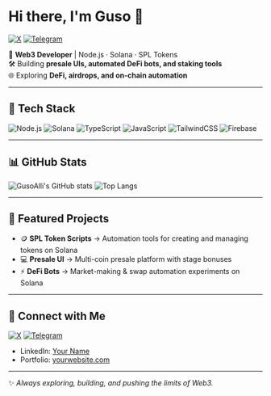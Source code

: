 # Hi there, I'm Guso 👋

[![X](https://img.shields.io/twitter/follow/GusoDev?logo=twitter&style=for-the-badge)](https://x.com/GusoDev)
[![Telegram](https://img.shields.io/badge/Telegram-2CA5E0?style=for-the-badge&logo=telegram&logoColor=white)](https://t.me/GusoDev)

🚀 **Web3 Developer** | Node.js · Solana · SPL Tokens  
🛠 Building **presale UIs, automated DeFi bots, and staking tools**  
🌐 Exploring **DeFi, airdrops, and on-chain automation**

---

## 🧰 Tech Stack
![Node.js](https://img.shields.io/badge/Node.js-339933?style=for-the-badge&logo=node.js&logoColor=white)
![Solana](https://img.shields.io/badge/Solana-3E00FF?style=for-the-badge&logo=solana&logoColor=white)
![TypeScript](https://img.shields.io/badge/TypeScript-007ACC?style=for-the-badge&logo=typescript&logoColor=white)
![JavaScript](https://img.shields.io/badge/JavaScript-F7E017?style=for-the-badge&logo=javascript&logoColor=black)
![TailwindCSS](https://img.shields.io/badge/TailwindCSS-38B2AC?style=for-the-badge&logo=tailwind-css&logoColor=white)
![Firebase](https://img.shields.io/badge/Firebase-FFCA28?style=for-the-badge&logo=firebase&logoColor=black)

---

## 📊 GitHub Stats
![GusoAlli's GitHub stats](https://github-readme-stats.vercel.app/api?username=GusoAlli&show_icons=true&theme=radical)
![Top Langs](https://github-readme-stats.vercel.app/api/top-langs/?username=GusoAlli&layout=compact&theme=radical)

---

## 🌟 Featured Projects
- 🪙 **SPL Token Scripts** → Automation tools for creating and managing tokens on Solana  
- 💻 **Presale UI** → Multi-coin presale platform with stage bonuses  
- ⚡ **DeFi Bots** → Market-making & swap automation experiments on Solana  

---

## 🔗 Connect with Me
[![X](https://img.shields.io/twitter/follow/GusoDev?logo=twitter&style=for-the-badge)](https://x.com/GusoDev)
[![Telegram](https://img.shields.io/badge/Telegram-2CA5E0?style=for-the-badge&logo=telegram&logoColor=white)](https://t.me/GusoDev)

- LinkedIn: [Your Name](https://linkedin.com/in/yourprofile)  
- Portfolio: [yourwebsite.com](https://yourwebsite.com)  

---

✨ *Always exploring, building, and pushing the limits of Web3.*
